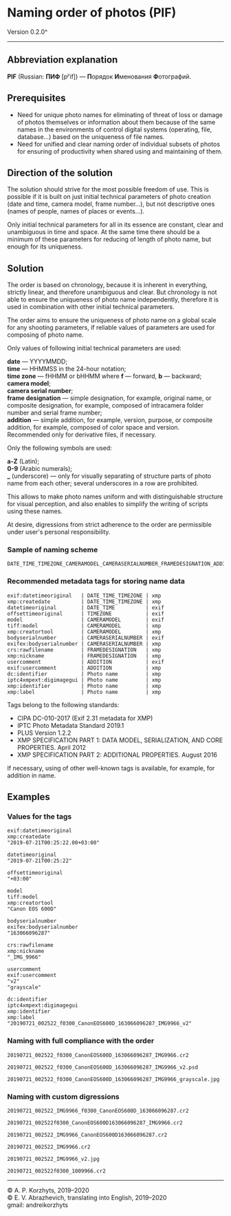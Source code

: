 # Naming order of photos (PIF)

Version 0.2.0^

***

## Abbreviation explanation

**PIF** (Russian: **ПИФ** [pʲˈif]) — **П**орядок **И**менования **Ф**отографий.

## Prerequisites

- Need for unique photo names for eliminating of threat of loss or damage of photos themselves or information about them because of the same names in the environments of control digital systems (operating, file, database…) based on the uniqueness of file names.
- Need for unified and clear naming order of individual subsets of photos for ensuring of productivity when shared using and maintaining of them.

## Direction of the solution

The solution should strive for the most possible freedom of use. This is possible if it is built on just initial technical parameters of photo creation (date and time, camera model, frame number…), but not descriptive ones (names of people, names of places or events…).

Only initial technical parameters for all in its essence are constant, clear and unambiguous in time and space. At the same time there should be a minimum of these parameters for reducing of length of photo name, but enough for its uniqueness.

## Solution

The order is based on chronology, because it is inherent in everything, strictly linear, and therefore unambiguous and clear. But chronology is not able to ensure the uniqueness of photo name independently, therefore it is used in combination with other initial technical parameters.

The order aims to ensure the uniqueness of photo name on a global scale for any shooting parameters, if reliable values of parameters are used for composing of photo name.

Only values of following initial technical parameters are used:

**date** — YYYYMMDD;  
**time** — HHMMSS in the 24-hour notation;  
**time zone** — fHHMM or bHHMM where **f** — forward, **b** — backward;  
**camera model**;  
**camera serial number**;  
**frame designation** — simple designation, for example, original name, or composite designation, for example, composed of intracamera folder number and serial frame number;  
**addition** — simple addition, for example, version, purpose, or composite addition, for example, composed of color space and version. Recommended only for derivative files, if necessary.
  
Only the following symbols are used:

**a-Z** (Latin);  
**0-9** (Arabic numerals);  
**_** (underscore) — only for visually separating of structure parts of photo name from each other; several underscores in a row are prohibited.

This allows to make photo names uniform and with distinguishable structure for visual perception, and also enables to simplify the writing of scripts using these names.

At desire, digressions from strict adherence to the order are permissible under user's personal responsibility.

### Sample of naming scheme

```
DATE_TIME_TIMEZONE_CAMERAMODEL_CAMERASERIALNUMBER_FRAMEDESIGNATION_ADDITION.EXTENSION
```

### Recommended metadata tags for storing name data

```
exif:datetimeoriginal   | DATE_TIME_TIMEZONE | xmp
xmp:createdate          | DATE_TIME_TIMEZONE | xmp
datetimeoriginal        | DATE_TIME          | exif
offsettimeoriginal      | TIMEZONE           | exif
model                   | CAMERAMODEL        | exif
tiff:model              | CAMERAMODEL        | xmp
xmp:creatortool         | CAMERAMODEL        | xmp
bodyserialnumber        | CAMERASERIALNUMBER | exif
exifex:bodyserialnumber | CAMERASERIALNUMBER | xmp
crs:rawfilename         | FRAMEDESIGNATION   | xmp
xmp:nickname            | FRAMEDESIGNATION   | xmp
usercomment             | ADDITION           | exif
exif:usercomment        | ADDITION           | xmp
dc:identifier           | Photo name         | xmp
iptc4xmpext:digimagegui | Photo name         | xmp
xmp:identifier          | Photo name         | xmp
xmp:label               | Photo name         | xmp
```

Tags belong to the following standards:

- CIPA DC-010-2017 (Exif 2.31 metadata for XMP)
- IPTC Photo Metadata Standard 2019.1
- PLUS Version 1.2.2
- XMP SPECIFICATION PART 1: DATA MODEL, SERIALIZATION, AND CORE PROPERTIES. April 2012
- XMP SPECIFICATION PART 2: ADDITIONAL PROPERTIES. August 2016

If necessary, using of other well-known tags is available, for example, for addition in name.

## Examples

### Values for the tags

```
exif:datetimeoriginal
xmp:createdate
"2019-07-21T00:25:22.00+03:00"

datetimeoriginal
"2019-07-21T00:25:22"

offsettimeoriginal
"+03:00"

model
tiff:model
xmp:creatortool
"Canon EOS 600D"

bodyserialnumber
exifex:bodyserialnumber
"163066096287"

crs:rawfilename
xmp:nickname
"_IMG_9966"

usercomment
exif:usercomment
"v2"
"grayscale"

dc:identifier
iptc4xmpext:digimagegui
xmp:identifier
xmp:label
"20190721_002522_f0300_CanonEOS600D_163066096287_IMG9966_v2"
```

### Naming with full compliance with the order

```
20190721_002522_f0300_CanonEOS600D_163066096287_IMG9966.cr2

20190721_002522_f0300_CanonEOS600D_163066096287_IMG9966_v2.psd

20190721_002522_f0300_CanonEOS600D_163066096287_IMG9966_grayscale.jpg
```

### Naming with custom digressions

```
20190721_002522_IMG9966_f0300_CanonEOS600D_163066096287.cr2

20190721_002522f0300_CanonEOS600D163066096287_IMG9966.cr2

20190721_002522_IMG9966_CanonEOS600D163066096287.cr2

20190721_002522_IMG9966.cr2

20190721_002522_IMG9966_v2.jpg

20190721_002522f0300_1009966.cr2
```

***

© A. P. Korzhyts, 2019–2020  
© E. V. Abrazhevich, translating into English, 2019–2020  
gmail: andreikorzhyts